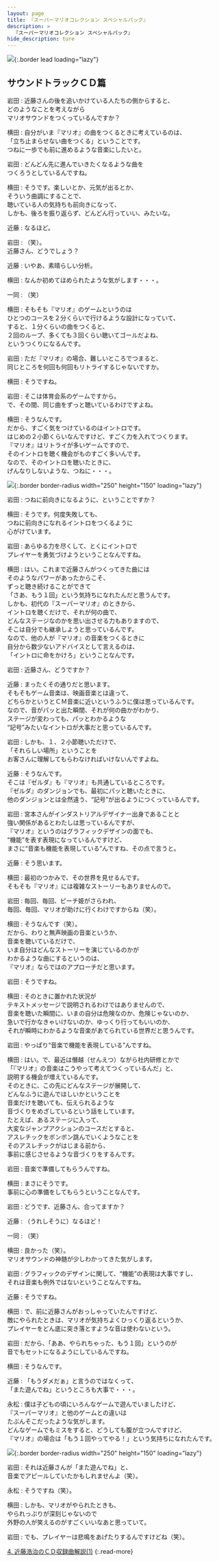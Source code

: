 ```yaml
---
layout: page
title: 『スーパーマリオコレクション スペシャルパック』
description: >
  『スーパーマリオコレクション スペシャルパック』
hide_description: ture
---
```


![](/interviews/jp/wii/svmj/vol1/img/mainvisual3.jpg){:.border lead loading="lazy"}

<DIV CLASS="link_mario25th">

## サウンドトラックＣＤ篇

岩田
: 近藤さんの後を追いかけている人たちの側からすると、<br>どのようなことを考えながら<br>マリオサウンドをつくっているんですか？

横田
: 自分がいま『マリオ』の曲をつくるときに考えているのは、<br>「立ち止まらせない曲をつくる」ということです。<br>つねに一歩でも前に進めるような音楽にしたいと。

岩田
: どんどん先に進んでいきたくなるような曲を<br>つくろうとしているんですね。

横田
: そうです。楽しいとか、元気が出るとか、<br>そういう曲調にすることで、<br>聴いている人の気持ちも前向きになって、<br>しかも、後ろを振り返らず、どんどん行っていい、みたいな。

近藤
: なるほど。

岩田
: （笑）。<br>近藤さん、どうでしょう？

近藤
: いやあ、素晴らしい分析。

横田
: なんか初めてほめられたような気がします・・・。

一同
: （笑）

横田
: そもそも『マリオ』のゲームというのは<br>ひとつのコースを２分くらいで行けるような設計になっていて、<br>すると、１分くらいの曲をつくると、<br>２回のループ、多くても３回くらい聴いてゴールだよね、<br>というつくりになるんです。

岩田
: ただ『マリオ』の場合、難しいところでつまると、<br>同じところを何回も何回もリトライするじゃないですか。

横田
: そうですね。

岩田
: そこは体育会系のゲームですから。<br>で、その間、同じ曲をずっと聴いているわけですよね。

横田
: そうなんです。<br>だから、すごく気をつけているのはイントロです。<br>はじめの２小節くらいなんですけど、すごく力を入れてつくります。<br>『マリオ』はリトライが多いゲームですので、<br>そのイントロを聴く機会がものすごく多いんです。<br>なので、そのイントロを聴いたときに、<br>げんなりしないような、つねに・・・。

![](/interviews/jp/wii/svmj/vol1/img/photo9.jpg){:.border border-radius width="250" height="150" loading="lazy"}

岩田
: つねに前向きになるように、ということですか？

横田
: そうです。何度失敗しても、<br>つねに前向きになれるイントロをつくるように<br>心がけています。

岩田
: あらゆる力を尽くして、とくにイントロで<br>プレイヤーを勇気づけようということなんですね。

横田
: はい。これまで近藤さんがつくってきた曲には<br>そのようなパワーがあったからこそ、<br>ずっと聴き続けることができて<br>「さあ、もう１回」という気持ちになれたんだと思うんです。<br>しかも、初代の『スーパーマリオ』のときから、<br>イントロを聴くだけで、それが何の曲で、<br>どんなステージなのかを思い出させる力もありますので、<br>そこは自分でも継承しようと思っているんです。<br>なので、他の人が『マリオ』の音楽をつくるときに<br>自分から数少ないアドバイスとして言えるのは、<br>「イントロに命をかけろ」ということなんです。

岩田
: 近藤さん、どうですか？

近藤
: まったくその通りだと思います。<br>そもそもゲーム音楽は、映画音楽とは違って、<br>どちらかというとＣＭ音楽に近いというふうに僕は思っているんです。<br>なので、音がパッと出た瞬間、それが何の曲かがわかり、<br>ステージが変わっても、パッとわかるような<br>“記号”みたいなイントロが大事だと思っているんです。

岩田
: しかも、１、２小節聴いただけで、<br>「それらしい場所」ということを<br>お客さんに理解してもらわなければいけないんですよね。

近藤
: そうなんです。<br>そこは『ゼルダ』も『マリオ』も共通しているところです。<br>『ゼルダ』のダンジョンでも、最初にパッと聴いたときに、<br>他のダンジョンとは全然違う、“記号”が出るようにつくっているんです。

岩田
: 宮本さんがインダストリアルデザイナー出身であることと<br>強い関係があるとわたしは思っているんですが、<br>『マリオ』というのはグラフィックデザインの面でも、<br>“機能”を表す表現になっているんですけど、<br>まさに“音楽も機能を表現している”んですね、その点で言うと。

近藤
: そう思います。

横田
: 最初のつかみで、その世界を見せるんです。<br>そもそも『マリオ』には複雑なストーリーもありませんので。

岩田
: 毎回、毎回、ピーチ姫がさらわれ、<br>毎回、毎回、マリオが助けに行くわけですからね（笑）。

横田
: そうなんです（笑）。<br>だから、わりと無声映画の音楽というか、<br>音楽を聴いているだけで、<br>いま自分はどんなストーリーを演じているのかが<br>わかるような曲にするというのは、<br>『マリオ』ならではのアプローチだと思います。

岩田
: そうですね。

横田
: そのときに置かれた状況が<br>テキストメッセージで説明されるわけではありませんので、<br>音楽を聴いた瞬間に、いまの自分は危険なのか、危険じゃないのか、<br>急いで行かなきゃいけないのか、ゆっくり行ってもいいのか、<br>それが瞬時にわかるような音楽があてられている世界だと思うんです。

岩田
: やっぱり“音楽で機能を表現している”んですね。

横田
: はい。で、最近は僭越（せんえつ）ながら社内研修とかで<br>「『マリオ』の音楽はこうやって考えてつくっているんだ」と、<br>説明する機会が増えているんです。<br>そのときに、この先にどんなステージが展開して、<br>どんなふうに遊んでほしいかということを<br>音楽だけを聴いても、伝えられるような<br>音づくりをめざしているという話をしています。<br>たとえば、あるステージに入って、<br>大変なジャンプアクションのコースだとすると、<br>アスレチックをボンボン跳んでいくようなことを<br>そのアスレチックがはじまる前から、<br>事前に感じさせるような音づくりをするんです。

岩田
: 音楽で準備してもらうんですね。

横田
: まさにそうです。<br>事前に心の準備をしてもらうということなんです。

岩田
: どうです、近藤さん、合ってますか？

近藤
: （うれしそうに）なるほど！

一同
: （笑）

横田
: 良かった（笑）。<br>マリオサウンドの神髄が少しわかってきた気がします。

岩田
: グラフィックのデザインに関して、“機能”の表現は大事ですし、<br>それは音楽も例外ではないということなんですね。

近藤
: そうですね。

横田
: で、前に近藤さんがおっしゃっていたんですけど、<br>敵にやられたときは、マリオが気持ちよくひっくり返るというか、<br>プレイヤーをどん底に突き落とすような音は使わないという。

岩田
: だから、「ああ、やられちゃった、もう１回」というのが<br>音でもセットになるようにしているんですね。

横田
: そうなんです。

近藤
: 「もうダメだぁ」と言うのではなくって、<br>「また遊んでね」というところも大事で・・・。

永松
: 僕は子どもの頃にいろんなゲームで遊んでいましたけど、<br>『スーパーマリオ』と他のゲームとの違いは<br>たぶんそこだったような気がします。<br>どんなゲームでもミスをすると、どうしても腹が立つんですけど、<br>『マリオ』の場合は「もう１回やってやる！」という気持ちになれたんです。

![](/interviews/jp/wii/svmj/vol1/img/photo10.jpg){:.border border-radius width="250" height="150" loading="lazy"}

岩田
: それは近藤さんが「また遊んでね」と、<br>音楽でアピールしていたかもしれませんよ（笑）。

永松
: そうですね（笑）。

横田
: しかも、マリオがやられたときも、<br>やられっぷりが深刻じゃないので<br>外野の人が笑えるのがすごくいいなあと思っていて。

岩田
: でも、プレイヤーは悲鳴をあげたりするんですけどね（笑）。

[4. 近藤浩治のＣＤ収録曲解説(1)](4.md)
{:.read-more}

